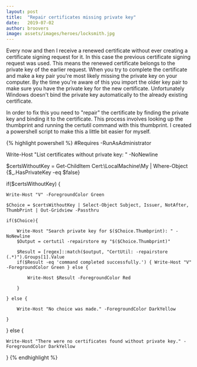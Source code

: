```yaml
---
layout: post
title:  "Repair certificates missing private key"
date:   2019-07-02
author: broovers
image: assets/images/heroes/locksmith.jpg
---
```

Every now and then I receive a renewed certificate without ever creating a certificate signing request for it. In this case the previous certificate signing request was used. This means the renewed certificate belongs to the private key of the earlier request. When you try to complete the certificate and make a key pair you're most likely missing the private key on your computer. By the time you're aware of this you import the older key pair to make sure you have the private key for the new certificate. Unfortunately Windows doesn't bind the private key automatically to the already existing certificate.

In order to fix this you need to "repair" the certificate by finding the private key and binding it to the certificate. This process involves looking up the thumbprint and running the certutil command with this thumbprint. I created a powershell script to make this a little bit easier for myself.

{% highlight powershell %}
#Requires -RunAsAdministrator

Write-Host "List certificates without private key: " -NoNewline

$certsWithoutKey = Get-ChildItem Cert:\LocalMachine\My | Where-Object {$_.HasPrivateKey -eq $false}


if($certsWithoutKey) {

    Write-Host "V" -ForegroundColor Green

    $Choice = $certsWithoutKey | Select-Object Subject, Issuer, NotAfter, ThumbPrint | Out-Gridview -Passthru

    if($Choice){

        Write-Host "Search private key for $($Choice.Thumbprint): " -NoNewline
        $Output = certutil -repairstore my "$($Choice.Thumbprint)"
        
        $Result = [regex]::match($output, "CertUtil: -repairstore (.*)").Groups[1].Value
        if($Result -eq 'command completed successfully.') { Write-Host "V" -ForegroundColor Green } else {

            Write-Host $Result -ForegroundColor Red

        }

    } else {

        Write-Host "No choice was made." -ForegroundColor DarkYellow

    }

} else {

    Write-Host "There were no certificates found without private key." -ForegroundColor DarkYellow

}
{% endhighlight %}
